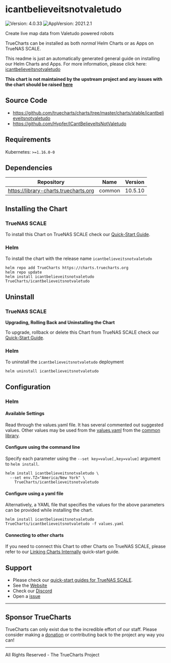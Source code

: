 # icantbelieveitsnotvaletudo

![Version: 4.0.33](https://img.shields.io/badge/Version-4.0.33-informational?style=flat-square) ![AppVersion: 2021.2.1](https://img.shields.io/badge/AppVersion-2021.2.1-informational?style=flat-square)

Create live map data from Valetudo powered robots

TrueCharts can be installed as both *normal* Helm Charts or as Apps on TrueNAS SCALE.

This readme is just an automatically generated general guide on installing our Helm Charts and Apps.
For more information, please click here: [icantbelieveitsnotvaletudo](https://truecharts.org/docs/charts/stable/icantbelieveitsnotvaletudo)

**This chart is not maintained by the upstream project and any issues with the chart should be raised [here](https://github.com/truecharts/charts/issues/new/choose)**

## Source Code

* <https://github.com/truecharts/charts/tree/master/charts/stable/icantbelieveitsnotvaletudo>
* <https://github.com/Hypfer/ICantBelieveItsNotValetudo>

## Requirements

Kubernetes: `>=1.16.0-0`

## Dependencies

| Repository | Name | Version |
|------------|------|---------|
| https://library-charts.truecharts.org | common | 10.5.10 |

## Installing the Chart

### TrueNAS SCALE

To install this Chart on TrueNAS SCALE check our [Quick-Start Guide](https://truecharts.org/docs/manual/SCALE%20Apps/Quick-Start%20Guides/Installing-an-App).

### Helm

To install the chart with the release name `icantbelieveitsnotvaletudo`

```console
helm repo add TrueCharts https://charts.truecharts.org
helm repo update
helm install icantbelieveitsnotvaletudo TrueCharts/icantbelieveitsnotvaletudo
```

## Uninstall

### TrueNAS SCALE

**Upgrading, Rolling Back and Uninstalling the Chart**

To upgrade, rollback or delete this Chart from TrueNAS SCALE check our [Quick-Start Guide](https://truecharts.org/docs/manual/SCALE%20Apps/Quick-Start%20Guides/Upgrade-rollback-delete-an-App).

### Helm

To uninstall the `icantbelieveitsnotvaletudo` deployment

```console
helm uninstall icantbelieveitsnotvaletudo
```

## Configuration

### Helm

#### Available Settings

Read through the values.yaml file. It has several commented out suggested values.
Other values may be used from the [values.yaml](https://github.com/truecharts/library-charts/tree/main/charts/stable/common/values.yaml) from the [common library](https://github.com/k8s-at-home/library-charts/tree/main/charts/stable/common).

#### Configure using the command line

Specify each parameter using the `--set key=value[,key=value]` argument to `helm install`.

```console
helm install icantbelieveitsnotvaletudo \
  --set env.TZ="America/New York" \
    TrueCharts/icantbelieveitsnotvaletudo
```

#### Configure using a yaml file

Alternatively, a YAML file that specifies the values for the above parameters can be provided while installing the chart.

```console
helm install icantbelieveitsnotvaletudo TrueCharts/icantbelieveitsnotvaletudo -f values.yaml
```

#### Connecting to other charts

If you need to connect this Chart to other Charts on TrueNAS SCALE, please refer to our [Linking Charts Internally](https://truecharts.org/docs/manual/SCALE%20Apps/Quick-Start%20Guides/linking-apps) quick-start guide.

## Support

- Please check our [quick-start guides for TrueNAS SCALE](https://truecharts.org/docs/manual/SCALE%20Apps/Quick-Start%20Guides/Important-MUST-READ).
- See the [Website](https://truecharts.org)
- Check our [Discord](https://discord.gg/tVsPTHWTtr)
- Open a [issue](https://github.com/truecharts/apps/issues/new/choose)

---

## Sponsor TrueCharts

TrueCharts can only exist due to the incredible effort of our staff.
Please consider making a [donation](https://truecharts.org/docs/about/sponsor) or contributing back to the project any way you can!

---

All Rights Reserved - The TrueCharts Project
